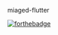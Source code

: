 miaged-flutter

[![forthebadge](https://forthebadge.com/images/badges/0-percent-optimized.svg)](https://forthebadge.com)

